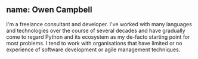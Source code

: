 name: Owen Campbell
---
I'm a freelance consultant and developer. I've worked with many languages and technologies over the course of several decades and have gradually come to regard Python and its ecosystem as my de-facto starting point for most problems. I tend to work with organisations that have limited or no experience of software development or agile management techniques.